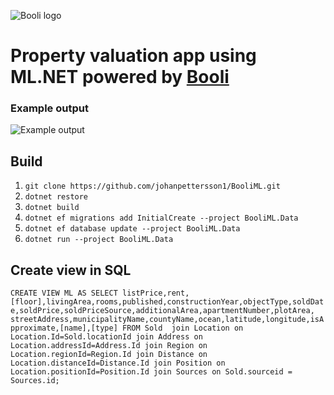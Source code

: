 ![Booli logo](https://bcdn.se/images/resources/booli_logo.png)

# Property valuation app using ML.NET powered by [Booli](https://www.booli.se)

### Example output
![Example output](https://user-images.githubusercontent.com/47982356/87089151-3fa4aa00-c236-11ea-8aaf-c8620809b455.png)

## Build
1. `git clone https://github.com/johanpettersson1/BooliML.git`
2. `dotnet restore`
3. `dotnet build`
4. `dotnet ef migrations add InitialCreate --project BooliML.Data`
5. `dotnet ef database update --project BooliML.Data`
6. `dotnet run --project BooliML.Data`

## Create view in SQL
`CREATE VIEW ML AS SELECT listPrice,rent,[floor],livingArea,rooms,published,constructionYear,objectType,soldDate,soldPrice,soldPriceSource,additionalArea,apartmentNumber,plotArea, streetAddress,municipalityName,countyName,ocean,latitude,longitude,isApproximate,[name],[type] FROM Sold 
join Location on Location.Id=Sold.locationId
join Address on Location.addressId=Address.Id
join Region on Location.regionId=Region.Id
join Distance on  Location.distanceId=Distance.Id
join Position on Location.positionId=Position.Id
join Sources on Sold.sourceid = Sources.id;`
